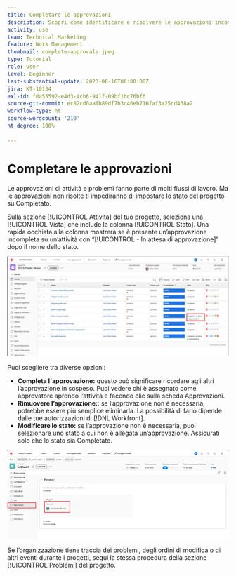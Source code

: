 ```yaml
---
title: Completare le approvazioni
description: Scopri come identificare e risolvere le approvazioni incomplete per chiudere il progetto in  [!DNL  Workfront].
activity: use
team: Technical Marketing
feature: Work Management
thumbnail: complete-approvals.jpeg
type: Tutorial
role: User
level: Beginner
last-substantial-update: 2023-08-16T00:00:00Z
jira: KT-10134
exl-id: fda55592-e4d3-4cb6-941f-09bf1bc76bf6
source-git-commit: ec82cd0aafb89df7b3c46eb716faf3a25cd438a2
workflow-type: ht
source-wordcount: '210'
ht-degree: 100%

---
```


# Completare le approvazioni

Le approvazioni di attività e problemi fanno parte di molti flussi di lavoro. Ma le approvazioni non risolte ti impediranno di impostare lo stato del progetto su Completato.

Sulla sezione [!UICONTROL Attività] del tuo progetto, seleziona una [!UICONTROL Vista] che include la colonna [!UICONTROL Stato]. Una rapida occhiata alla colonna mostrerà se è presente un’approvazione incompleta su un’attività con “[!UICONTROL - In attesa di approvazione]” dopo il nome dello stato.

![Progetto che mostra un’approvazione incompleta](assets/approval-pending.png)

Puoi scegliere tra diverse opzioni:

* **Completa l&#39;approvazione:** questo può significare ricordare agli altri l’approvazione in sospeso. Puoi vedere chi è assegnato come approvatore aprendo l’attività e facendo clic sulla scheda Approvazioni.
* **Rimuovere l’approvazione:**: se l’approvazione non è necessaria, potrebbe essere più semplice eliminarla. La possibilità di farlo dipende dalle tue autorizzazioni di [!DNL Workfront].
* **Modificare lo stato:** se l’approvazione non è necessaria, puoi selezionare uno stato a cui non è allegata un’approvazione. Assicurati solo che lo stato sia Completato.

![Progetto che mostra gli approvatori delle attività](assets/task-approvers.png)

Se l’organizzazione tiene traccia dei problemi, degli ordini di modifica o di altri eventi durante i progetti, segui la stessa procedura della sezione [!UICONTROL Problemi] del progetto.
